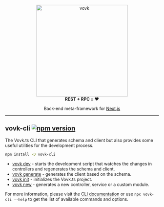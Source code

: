 <p align="center"> 
  <picture>
    <source width="300" media="(prefers-color-scheme: dark)" srcset="https://vovk.dev/vovk-logo-white.svg">
    <source width="300" media="(prefers-color-scheme: light)" srcset="https://vovk.dev/vovk-logo.svg">
    <img width="300" alt="vovk" src="https://vovk.dev/vovk-logo.svg">
  </picture><br>
  <strong>REST + RPC = ♥️</strong>
</p>

<p align="center">
  Back-end meta-framework for <a href="https://nextjs.org/docs/app">Next.js</a>
</p>

---

## vovk-cli [![npm version](https://badge.fury.io/js/vovk-cli.svg)](https://www.npmjs.com/package/vovk-cli)

The Vovk.ts CLI that generates schema and client but also provides some useful utilities for the development process.

```sh
npm install -D vovk-cli
```

- [vovk dev](https://vovk.dev/cli/vovk-dev) - starts the development script that watches the changes in controllers and regenerates the schema and client.
- [vovk generate](https://vovk.dev/cli/vovk-generate) - generates the client based on the schema.
- [vovk init](https://vovk.dev/cli/vovk-init) - initializes the Vovk.ts project.
- [vovk new](https://vovk.dev/cli/vovk-new) - generates a new controller, service or a custom module.

For more information, please visit the [CLI documentation](https://vovk.dev/cli) or use `npx vovk-cli --help` to get the list of available commands and options.
